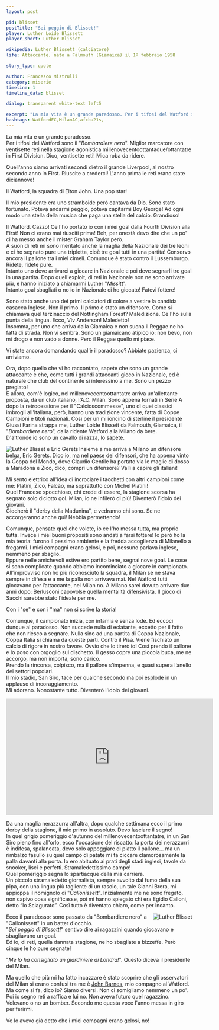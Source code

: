 ```yaml
---
layout: post

pid: blisset
postTitle: "Sei peggio di Blisset!"
player: Luther Loide Blissett
player_short: Luther Blisset

wikipedia: Luther_Blissett_(calciatore)
life: Attaccante, nato a Falmouth (Giamaica) il 1º febbraio 1958

story_type: quote

author: Francesco Mistrulli
category: miserie
timeline: 1
timeline_data: blisset

dialog: transparent white-text left5

excerpt: "La mia vita è un grande paradosso. Per i tifosi del Watford sono il <i>Bombardiere nero</i>..."
hashtags: WatfordFC,MilanAC,afcbu21s,
---
```

La mia vita è un grande paradosso.  
Per i tifosi del Watford sono il "_Bombardiere nero_". Miglior marcatore con ventisette reti nella stagione agonistica millenovecentoottantadue/ottantatre in First Division. Dico, ventisette reti! Mica roba da ridere.<!--more-->

Quell'anno siamo arrivati secondi dietro il grande Liverpool, al nostro secondo anno in First. Riuscite a crederci! L'anno prima le reti erano state diciannove!

Il Watford, la squadra di Elton John. Una pop star!

Il mio presidente era uno stramboide però cantava da Dio. Sono stato fortunato. Poteva andarmi peggio, poteva capitarmi Boy George! Ad ogni modo una stella della musica che paga una stella del calcio. Grandioso!  

Il Watford. Cazzo! Ce l'ho portato io con i miei goal dalla Fourth Division alla First! Non ci erano mai riusciti prima! Beh, per onestà devo dire che un po' ci ha messo anche il mister Graham Taylor però.  
A suon di reti mi sono meritato anche la maglia della Nazionale dei tre leoni e ci ho segnato pure una tripletta, cioè tre goal tutti in una partita! Conservo ancora il pallone tra i miei cimeli. Comunque è stato contro il Lussemburgo. Ridete, ridete pure.   
Intanto uno deve arrivarci a giocare in Nazionale e poi deve segnarli tre goal in una partita. Dopo quell'exploit, di reti in Nazionale non ne sono arrivate più, e hanno iniziato a chiamarmi Luther "_Missitt_".  
Intanto goal sbagliati o no io in Nazionale ci ho giocato! Fatevi fottere!

Sono stato anche uno dei primi calciatori di colore a vestire la candida casacca Inglese. Non il primo. Il primo è stato un difensore. Come si chiamava quel terzinaccio del Nottingham Forest? Maledizione. Ce l'ho sulla punta della lingua. Ecco, Viv Anderson! Maledetto!  
Insomma, per uno che arriva dalla Giamaica e non suona il Reggae ne ho fatta di strada. Non vi sembra. Sono un giamaicano atipico io: non bevo, non mi drogo e non vado a donne. Però il Reggae quello mi piace.  

Vi state ancora domandando qual'è il paradosso? Abbiate pazienza, ci arriviamo.  

Ora, dopo quello che vi ho raccontato, sapete che sono un grande attaccante e che, come tutti i grandi attaccanti gioco in Nazionale, ed è naturale che club del continente si interessino a me. Sono un pezzo pregiato!  
E allora, com'è logico, nel millenovecentoottantatre arriva un'allettante proposta, da un club italiano, l'A.C. Milan. Sono appena tornati in Serie A dopo la retrocessione per il "Calcioscommesse", uno di quei classici imbrogli all'italiana, però, hanno una tradizione vincente, fatta di Coppe Campioni e titoli nazionali. Così per un milioncino di sterline il presidente Giussi Farina strappa me, Luther Loide Blissett da Falmouth, Giamaica, il "_Bombardiere nero_", dalla ridente Watford alla Milano da bere.  
D'altronde io sono un cavallo di razza, lo sapete.

<img class="responsive-img border w50 margin-1em" src="{{site.baseurl}}/assets/pics/{{page.pid}}/blissetegerets.jpg" alt="Luther Blisset e Eric Gerets" align="left">

Insieme a me arriva a Milano un difensore belga, Eric Gerets. Dico io, ma nel paese dei difensori, che ha appena vinto la Coppa del Mondo, dove Claudio Gentile ha portato via le maglie di dosso a Maradona e Zico, dico, compri un difensore? Valli a capire gli italiani!

Mi sento elettrico all'idea di incrociare i tacchetti con altri campioni come me: Platini, Zico, Falcão, ma soprattutto con Michel Platini!  
Quel Francese spocchioso, chi crede di essere, la stagione scorsa ha segnato solo diciotto gol. Milan, io ne infilerò di più! Diventerò l’idolo dei giovani.  
Giocherò il "derby della Madunina", e vedranno chi sono. Se ne accorgeranno anche qui! Nebbia permettendo!  

Comunque, pensate quel che volete, io ce l'ho messa tutta, ma proprio tutta. Invece i miei buoni propositi sono andati a farsi fottere! Io però ho la mia teoria: furono il pessimo ambiente e la fredda accoglienza di Milanello a fregarmi. I miei compagni erano gelosi, e poi, nessuno parlava inglese, nemmeno per sbaglio.  
Eppure nelle amichevoli estive ero partito bene, segnai nove goal. Le cose si sono complicate quando abbiamo incominciato a giocare in campionato. All’improvviso non ho più riconosciuto la squadra, il Milan se ne stava sempre in difesa e a me la palla non arrivava mai. Nel Watford tutti giocavano per l’attaccante, nel Milan no. A Milano sarei dovuto arrivare due anni dopo: Berlusconi capovolse quella mentalità difensivista. Il gioco di Sacchi sarebbe stato l’ideale per me.

Con i "se" e con i "ma" non si scrive la storia!  

Comunque, il campionato inizia, con infamia e senza lode. Ed eccoci dunque al paradosso.
Non succede nulla di eclatante, eccetto per il fatto che non riesco a segnare. Nulla sino ad una partita di Coppa Nazionale, Coppa Italia si chiama da queste parti. Contro il Pisa. Viene fischiato un calcio di rigore in nostro favore. Ovvio che lo tirerò io! Così prendo il pallone e lo poso con orgoglio sul dischetto. Il gesso copre una piccola buca, me ne accorgo, ma non importa, sono carico.  
 Prendo la rincorsa, colpisco, ma il pallone s’impenna, e quasi supera l’anello dei settori popolari.  
  Il mio stadio, San Siro, tace per qualche secondo ma poi esplode in un applauso di incoraggiamento.  
   Mi adorano. Nonostante tutto. Diventerò l'idolo dei giovani.  

<div class="text-center">
  <div class="videoWrapper">
    <iframe width="560" height="315" src="https://www.youtube-nocookie.com/embed/xc1yP7Cm9mk?controls=0" frameborder="0" allow="accelerometer; autoplay; encrypted-media; gyroscope; picture-in-picture" allowfullscreen></iframe>
  </div>
</div>

Da una maglia nerazzurra all'altra, dopo qualche settimana ecco il primo derby della stagione, il mio primo in assoluto. Devo lasciare il segno!  
In quel grigio pomeriggio d'autunno del millenovecentoottantatre, in un San Siro pieno fino all'orlo, ecco l'occasione del riscatto: la porta dei nerazzurri è indifesa, spalancata, devo solo appoggiare di piatto il pallone... ma un rimbalzo fasullo su quel campo di patate mi fa ciccare clamorosamente la palla davanti alla porta. Io ero abituato ai prati degli stadi inglesi, tavole da snooker, lisci e perfetti. Stramaledettissimo campo!  
Quel pomeriggio segna lo spartiacque della mia carriera.  
Un piccolo stramaledetto giornalista, sempre avvolto dal fumo della sua pipa, con una lingua più tagliente di un rasoio, un tale Gianni Brera, mi appioppa il nomignolo di "_Callonissett_". Inizialmente me ne sono fregato, non capivo cosa significasse, poi mi hanno spiegato chi era Egidio Calloni, detto “lo Sciagurato”. Così tutto è diventato chiaro, come per incanto.  

<img class="responsive-img border w50 margin-1em" src="{{site.baseurl}}/assets/pics/{{page.pid}}/blisset_watford.jpg" alt="Luther Blisset" align="right">

Ecco il paradosso: sono passato da "Bombardiere nero" a "Callonissett" in un batter d'occhio.  
"_Sei peggio di Blissett!_" sentivo dire ai ragazzini quando giocavano e sbagliavano un goal.  
Ed io, di reti, quella dannata stagione, ne ho sbagliate a bizzeffe. Però cinque le ho pure segnate!  

"_Me lo ha consigliato un giardiniere di Londra!_". Questo diceva il presidente del Milan.

Ma quello che più mi ha fatto incazzare è stato scoprire che gli osservatori del Milan si erano confusi tra me è <a href="/barnes" title="Figurina John Barnes">John Barnes</a>, mio compagno al Watford. Ma come si fa, dico io? Siamo diversi. Non ci somigliamo nemmeno un po'. Poi io segno reti a raffica e lui no. Non aveva futuro quel ragazzino. Volevano o no un bomber. Secondo me questa voce l'anno messa in giro per ferirmi.  

Ve lo avevo già detto che i miei compagni erano gelosi, no!

<script>


    var blisset=[
                    {
                        type:"birth",
                        category:"event",
                        timestamps:[new Date(1958,2-1,1)],
                        text:{
                            body:"Il primo Febbraio 1958, nasce a Falmouth (Giamaica) Luther Loide Blissett",
                            link:null
                        }
                    },
                    {
                        type:"club",
                        category:"range",
                        timestamps:[1975,1983],
                        team:"Watford",
                        text:{
                            body:"Esordisce diciassettenne nel Watford, nel 1975-1976. Nella First Division vince il titolo di capocannoniere del torneo nella stagione 1982-1983. In tutto colleziona 245 presenze e 95 realizzazioni.",
                            link:null
                        }
                    },
                    {
                        type:"club",
                        category:"range",
                        timestamps:[1983,1984],
                        team:"Milan",
                        text:{
                            body:"Nell'estate del 1983 viene acquistato dal Milan, neopromosso in Serie A. Coi rossoneri colleziona 30 presenze e 5 reti in campionato, ma si fa notare per numerose prestazioni deludenti che non gli permettono di ottenere le simpatie dei tifosi milanisti.",
                            link:null
                        }
                    },
                    {
                        type:"club",
                        category:"range",
                        timestamps:[1984,1988],
                        team:"Watford",
                        text:{
                            body:"Dopo la fallimentare esperienza italiana, torna agli Hornets dove colleziona 121 presenze e 56 reti.",
                            link:null
                        }
                    },
                    {
                        type:"club",
                        category:"range",
                        timestamps:[1988,1991],
                        team:"Bournemouth",
                        text:{
                            body:"Passa un triennio nel Bournemouth dove segna 56 reti durante 121 partite.",
                            link:null
                        }
                    },
                    {
                        type:"club",
                        category:"range",
                        timestamps:[1991,1992],
                        team:"Watford",
                        text:{
                            body:"Torna al Watford dove colleziona 40 apparizioni con 10 goal.",
                            link:null
                        }
                    },
                    {
                        type:"club",
                        category:"range",
                        timestamps:[1992,1993],
                        team:"West Bromwich",
                        text:{
                            body:"Si trasferisce per un breve periodo al West Bromwich dove gioca 3 partite segnando un solo gol.",
                            link:null
                        }
                    },
                    {
                        type:"club",
                        category:"range",
                        timestamps:[1993,1994],
                        team:"Bury",
                        text:{
                            body:"Nel 1993 dopo alcune effimere apparizioni con altre formazioni minori britanniche (Bury, Mansfield Town e Derry City), decise di appendere le scarpette al chiodo",
                            link:null
                        }
                    },
                    {
                        type:"national",
                        timestamps:[1982,1984],
                        team:"Inghilterra",
                        apps:14,
                        goals:3
                    },
                    {
                        type:"trainer",
                        category:"range",
                        timestamps:[1996,2001],
                        team:"Watford",
                        text:{
                            body:"Nel 1996 prende il ruolo di allenatore al Watford. Nel 2001 lascia il posto a Gianluca Vialli.",
                        }
                    },
                    {
                        type:"trainer",
                        category:"range",
                        timestamps:[2002,2003],
                        team:"York City",
                        text:{
                            body:"Nel 2002 diventa l'allenatore del York City",
                        }
                    },
                    {
                        type:"trainer",
                        category:"range",
                        timestamps:[2006,2007],
                        team:"Chesham United",
                        text:{
                            body:"Nel 2006 diventa manager dello Chesham United, squadra della Southern League, per la quale &egrave; entrato in campo come sostituto in due partite.",
                        }
                    },
                    {
                        type:"history",
                        category:"event",
                        timestamps:[new Date(1979,5-1,4)],
                        text:{
                            body:"Il 4 maggio 1979, Margaret Thatcher viene eletta Primo ministro del Regno Unito. Rester&agrave; in carica fino al 28 novembre 1990.",
                            link:"http://it.wikipedia.org/wiki/Margaret_Thatcher#Premiership_del_Regno_Unito_(1979-1990)"
                        }
                    },
                    {
                        type:"history",
                        category:"event",
                        timestamps:[new Date(1982,4-1,2)],
                        text:{
                            body:"<b>Guerra delle Falkland</b><br/>Fu un conflitto militare combattuto tra aprile e giugno 1982 tra Argentina e Regno Unito per il controllo e il possesso delle isole Falkland, della Georgia del Sud e delle isole Sandwich meridionali.",
                            link:"https://it.wikipedia.org/wiki/Guerra_delle_Falkland"
                        }
                    },
                ];
</script>
